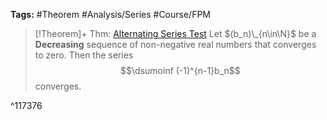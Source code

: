 ---
---

**Tags:** #Theorem #Analysis/Series #Course/FPM

 > 
 > \[!Theorem\]+ Thm: [Alternating Series Test](Alternating%20Series%20Test.md)
 > Let $(b_n)\_{n\in\N}$ be a **Decreasing** sequence of non-negative real numbers that converges to zero. Then the series
 > $$\dsumoinf (-1)^{n-1}b_n$$
 > converges.

^117376
